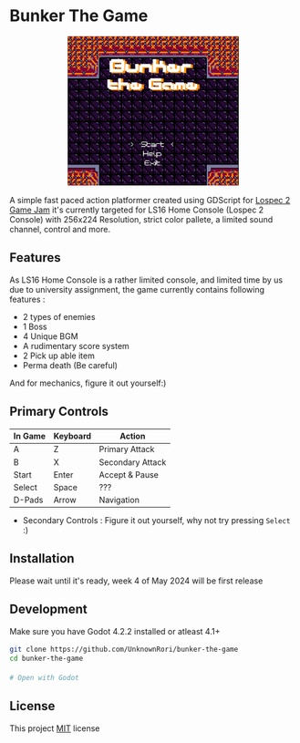 # Bunker The Game

<div align="center">
  <img src="./screenshot/main-menu.png" width="300" />
</div>

A simple fast paced action platformer created using GDScript for [Lospec 2 Game Jam](https://itch.io/jam/lospec-jam-2)
it's currently targeted for LS16 Home Console (Lospec 2 Console) with 256x224 Resolution,
strict color pallete, a limited sound channel, control and more.

## Features

As LS16 Home Console is a rather limited console, and limited time by us due to university assignment, the game currently contains following features :

- 2 types of enemies
- 1 Boss
- 4 Unique BGM
- A rudimentary score system
- 2 Pick up able item
- Perma death (Be careful)

And for mechanics, figure it out yourself:)

## Primary Controls

| In Game | Keyboard |        Action     |
|---------|----------|-------------------|
|    A    |     Z    | Primary Attack    |
|    B    |     X    | Secondary Attack  |
|  Start  |   Enter  | Accept & Pause    |
|  Select |   Space  | ???               |
|  D-Pads |   Arrow  | Navigation        |

* Secondary Controls : Figure it out yourself, why not try pressing `Select` :)

## Installation

Please wait until it's ready, week 4 of May 2024 will be first release

## Development

Make sure you have Godot 4.2.2 installed or atleast 4.1+

```sh
git clone https://github.com/UnknownRori/bunker-the-game
cd bunker-the-game

# Open with Godot
```

## License

This project [MIT](https://github.com/UnknownRori/bunker-the-game/blob/main/LICENSE) license
